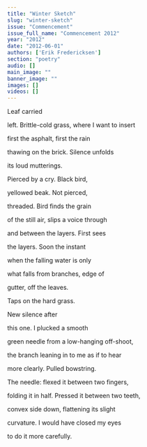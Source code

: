 ```yaml
---
title: "Winter Sketch"
slug: "winter-sketch"
issue: "Commencement"
issue_full_name: "Commencement 2012"
year: "2012"
date: "2012-06-01"
authors: ['Erik Fredericksen']
section: "poetry"
audio: []
main_image: ""
banner_image: ""
images: []
videos: []
---
```

Leaf carried

 left. Brittle-cold grass, where I want to insert

 first the asphalt, first the rain

 thawing on the brick. Silence unfolds

 its loud mutterings.

 Pierced by a cry. Black bird,

 yellowed beak. Not pierced,

 threaded. Bird finds the grain

 of the still air, slips a voice through

 and between the layers. First sees

 the layers. Soon the instant

 when the falling water is only

 what falls from branches, edge of

 gutter, off the leaves.

 Taps on the hard grass.

 New silence after

 this one. I plucked a smooth

 green needle from a low-hanging off-shoot,

 the branch leaning in to me as if to hear

 more clearly. Pulled bowstring.

 The needle: flexed it between two fingers,

 folding it in half. Pressed it between two teeth,

 convex side down, flattening its slight

 curvature. I would have closed my eyes

 to do it more carefully. 

